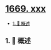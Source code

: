 # [1669. xxx](https://github.com/Tdahuyou/TNotes.leetcode/tree/main/notes/1669.%20xxx)

<!-- region:toc -->

- [1. 📝 概述](#1--概述)

<!-- endregion:toc -->

## 1. 📝 概述
